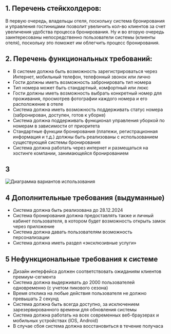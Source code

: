 ## 1. Перечень стейкхолдеров:
В первую очередь, владельцы отеля, поскольку система бронирования и управления гостиницами позволит увеличить кол-во клиентов за счет увеличения удобства процесса бронирования.
Ну и во вторую очередь заинтересованы непосредственно пользователи системы (клиенты отеля), поскольку это поможет им облегчить процесс бронирования.

## 2. Перечень функциональных требований:
- В системе должна быть возможность зарегистрироваться через Интернет, мобильный телефон, телефонный звонок или лично
- Гости должны иметь возможность забронировать тип номера
- Тип номера может быть стандартный, комфортный или люкс
- Гости должны иметь возможность выбрать конкретный номер для проживания, просмотрев фотографии каждого номера и его расположение в отеле
-  Система должна иметь возможность поддерживать статус номера (забронирован, доступен, готов к уборке)
- Система должна поддерживать функционал управления уборкой по номерам в зависимости от приоритета
- Стандартные функции бронирования (платежи, регистрационная информация и т.д.) должны быть реализованы с использованием существующей системы бронирования
- Система должна работать через интернет и размещаться на хостинге компании, занимающейся бронированием

## 3
![Диаграмма вариантов использования](https://github.com/user-attachments/assets/4b9cfcad-1d93-445a-82c0-ff85f20a2c59)

## 4 Дополнительные требования (выдуманные)
- Система должна быть реализована до 28.12.2024
- Система бронирования должна предоставлять также и личный кабинет пользователя, в котором будет возможность открыть замок через приложение
- Система должна давать пользователям возможность персонализации
- Система должна иметь раздел  «эксклюзивные услуги»

## 5 Нефункциональные требования к системе
- Дизайн интерфейса должен соответствовать ожиданиям клиентов премиум-сегмента
- Система должна выдерживать до 2000 пользователей одновременно (с учетом пикового сезона)
- Время отклика на любые действия пользователя не должно превышать 2 секунд
- Система должна быть всегда доступно, за исключением зарезервированного времени для обновления системы
- Система должна работать на всех современных веб-браузерах и мобильных устройствах (IOS, Android)
- В случае сбоя система должна восстановиться в течение получаса

